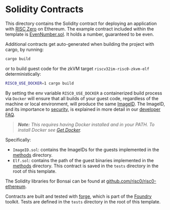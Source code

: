 # Solidity Contracts

This directory contains the Solidity contract for deploying an application with [RISC Zero] on Ethereum.
The example contract included within the template is [EvenNumber.sol]. It holds a number, guaranteed to be even.

Additional contracts get auto-generated when building the project with cargo, by running:

```bash
cargo build
```

or to build guest code for the zkVM target `riscv32im-risc0-zkvm-elf` deterministically:

```bash
RISC0_USE_DOCKER=1 cargo build
```

By setting the env variable `RISC0_USE_DOCKER` a containerized build process via `Docker` will ensure that all builds of your guest code, regardless of the machine or local environment, will produce the same [ImageID]. The ImageID, and its importance to [security], is explained in more detail in our [developer FAQ].

> ***Note:*** *This requires having Docker installed and in your PATH. To install Docker see [Get Docker](https://docs.docker.com/get-docker/).*

Specifically:
- `ImageID.sol`: contains the ImageIDs for the guests implemented in the [methods] directory.
- `Elf.sol`: contains the path of the guest binaries implemented in the [methods] directory. This contract is saved in the `tests` directory in the root of this template.

The Solidity libraries for Bonsai can be found at [github.com/risc0/risc0-ethereum].

Contracts are built and tested with [forge], which is part of the [Foundry] toolkit.
Tests are defined in the `tests` directory in the root of this template.

[Foundry]: https://getfoundry.sh/
[forge]: https://github.com/foundry-rs/foundry#forge
[RISC Zero]: https://risczero.com
[EvenNumber.sol]: ./EvenNumber.sol
[github.com/risc0/risc0-ethereum]: https://github.com/risc0/risc0-ethereum/tree/main/contracts
[methods]: ../methods/README.md
[ImageID]: https://dev.risczero.com/terminology#image-id
[Get Docker]: https://docs.docker.com/get-docker/
[security]: https://dev.risczero.com/faq#security
[developer FAQ]: https://dev.risczero.com/faq#zkvm-application-design
